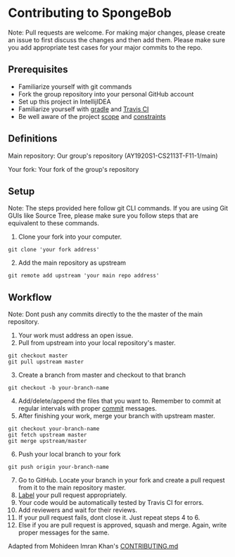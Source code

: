 # Contributing to SpongeBob
Note: Pull requests are welcome. For making major changes, please create an issue to first discuss the changes and then add them. Please make sure you add appropriate test cases for your major commits to the repo. 

## Prerequisites
* Familiarize yourself with git commands
* Fork the group repository into your personal GitHub account
* Set up this project in IntellijIDEA
* Familiarize yourself with [gradle](https://github.com/AY1920S1-CS2113T-F11-1/main#tutorials) and [Travis CI](https://docs.travis-ci.com/user/tutorial/)
* Be well aware of the project [scope](https://nuscs2113-ay1920s1.github.io/website/admin/project-scope.html) and [constraints](https://nuscs2113-ay1920s1.github.io/website/admin/project-constraints.html)

## Definitions
Main repository: Our group's repository (AY1920S1-CS2113T-F11-1/main)

Your fork: Your fork of the group's repository

## Setup
Note: The steps provided here follow git CLI commands. If you are using Git GUIs like Source Tree, please make sure you follow steps that are equivalent to these commands.

1. Clone your fork into your computer.
```git
git clone 'your fork address'
```
2. Add the main repository as upstream
```git
git remote add upstream 'your main repo address'
```
## Workflow
Note: Dont push any commits directly to the the master of the main repository.

1. Your work must address an open issue.
2. Pull from upstream into your local repository's master.
```git
git checkout master
git pull upstream master
```
3. Create a branch from master and checkout to that branch
```git
git checkout -b your-branch-name
```
4. Add/delete/append the files that you want to. Remember to commit at regular intervals with proper [commit](https://chris.beams.io/posts/git-commit/) messages.
5. After finishing your work, merge your branch with upstream master.
```git
git checkout your-branch-name
git fetch upstream master
git merge upstream/master
```
6. Push your local branch to your fork
```git
git push origin your-branch-name
```
7. Go to GitHub. Locate your branch in your fork and create a pull request from it to the main repository master.
8. [Label](https://help.github.com/en/articles/applying-labels-to-issues-and-pull-requests) your pull request appropriately.
9. Your code would be automatically tested by Travis CI for errors.
10. Add reviewers and wait for their reviews.
11. If your pull request fails, dont close it. Just repeat steps 4 to 6.
12. Else if you are pull request is approved, squash and merge. Again, write proper messages for the same.

Adapted from Mohideen Imran Khan's [CONTRIBUTING.md](https://github.com/mohideenik/main/blob/master/CONTRIBUTING.md#contributing-to-duchess)